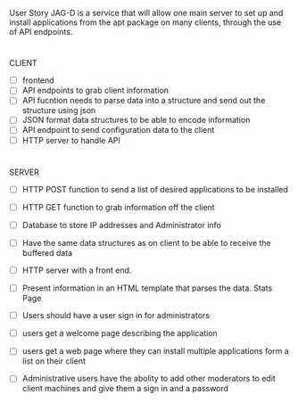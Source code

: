 User Story
JAG-D is a service that will allow one main server to set up and install applications from the apt package on many clients, through the use of API endpoints.
#
CLIENT
- [ ] frontend
- [ ] API endpoints to grab client information
- [ ] API fucntion needs to parse data into a structure and send out the structure using json
- [ ] JSON format data structures to be able to encode information
- [ ] API endpoint to send configuration data to the client
- [ ] HTTP server to handle API
#
SERVER
- [ ] HTTP POST function to send a list of desired applications to be installed
- [ ] HTTP GET function to grab information off the client
- [ ] Database to store IP addresses and Administrator info
- [ ] Have the same data structures as on client to be able to receive the buffered data
- [ ] HTTP server with a front end.
- [ ] Present information in an HTML template that parses the data. Stats Page
- [ ] Users should have a user sign in for administrators
- [ ] users get a welcome page describing the application
- [ ] users get a web page where they can install multiple applications form a list on their client 
- [ ] Administrative users have the abolity to add other moderators to edit client machines and give them a sign in and a password

